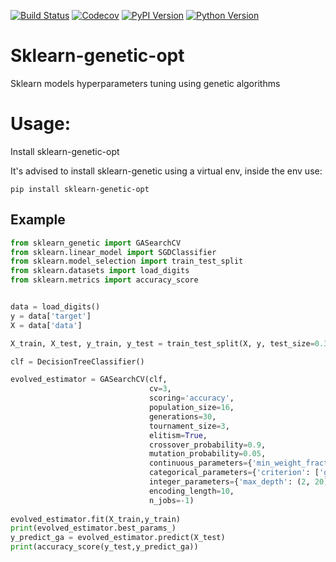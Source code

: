 [![Build Status](https://www.travis-ci.com/rodrigo-arenas/Sklearn-genetic-opt.svg?branch=master)](https://www.travis-ci.com/rodrigo-arenas/Sklearn-genetic-opt)
[![Codecov](https://codecov.io/gh/rodrigo-arenas/Sklearn-genetic-opt/branch/main/graphs/badge.svg?branch=master&service=github)](https://codecov.io/github/rodrigo-arenas/Sklearn-genetic-opt?branch=master)
[![PyPI Version](https://badge.fury.io/py/sklearn-genetic-opt.svg)](https://badge.fury.io/py/sklearn-genetic-opt)
[![Python Version](https://img.shields.io/badge/python-3.6%20%7C%203.7%20%7C%203.8%20%7C%203.9-blue)](https://www.python.org/downloads/)

# Sklearn-genetic-opt
Sklearn models hyperparameters tuning using genetic algorithms

# Usage:
Install sklearn-genetic-opt

It's advised to install sklearn-genetic using a virtual env, inside the env use:

```
pip install sklearn-genetic-opt
```

## Example

```python
from sklearn_genetic import GASearchCV
from sklearn.linear_model import SGDClassifier
from sklearn.model_selection import train_test_split
from sklearn.datasets import load_digits
from sklearn.metrics import accuracy_score


data = load_digits() 
y = data['target']
X = data['data'] 

X_train, X_test, y_train, y_test = train_test_split(X, y, test_size=0.33, random_state=42)

clf = DecisionTreeClassifier()

evolved_estimator = GASearchCV(clf,
                               cv=3,
                               scoring='accuracy',
                               population_size=16,
                               generations=30,
                               tournament_size=3,
                               elitism=True,
                               crossover_probability=0.9,
                               mutation_probability=0.05,
                               continuous_parameters={'min_weight_fraction_leaf': (0, 0.5)},
                               categorical_parameters={'criterion': ['gini', 'entropy']},
                               integer_parameters={'max_depth': (2, 20), 'max_leaf_nodes': (2, 30)},
                               encoding_length=10,
                               n_jobs=-1)
                    
evolved_estimator.fit(X_train,y_train)
print(evolved_estimator.best_params_)
y_predict_ga = evolved_estimator.predict(X_test)
print(accuracy_score(y_test,y_predict_ga))
